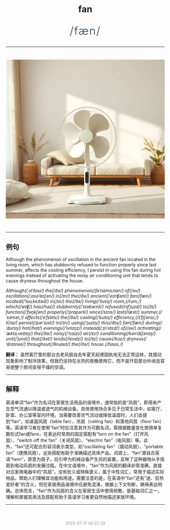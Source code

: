 <div align="center">

# fan

<div style="margin: 30px 0;">
<h1 style="font-size: 2.5em; font-weight: 300; letter-spacing: 2px; margin: 0; color: #2c3e50;">
/fæn/
</h1>
</div>

</div>

---

<div align="center" style="margin: 40px 0;">

![fan](images/fan.png)

</div>

---

## 例句

Although the phenomenon of oscillation in the ancient fan located in the living room, which has stubbornly refused to function properly since last summer, affects the cooling efficiency, I persist in using this fan during hot evenings instead of activating the noisy air conditioning unit that tends to cause dryness throughout the house.

*Although(/ˌɔlˈðoʊ/) the(/ðə/) phenomenon(/fəˈnɑməˌnɑn/) of(/əv/) oscillation(/ˌɑsəˈleɪʃən/) in(/ɪn/) the(/ðə/) ancient(/ˈeɪnʧənt/) fan(/fæn/) located(/ˈloʊˌkeɪtəd/) in(/ɪn/) the(/ðə/) living(/ˈlɪvɪŋ/) room,(/rum,/) which(/wɪʧ/) has(/həz/) stubbornly(/ˈstəbərnli/) refused(/rɪfˈjuzd/) to(/tɪ/) function(/ˈfəŋkʃən/) properly(/ˈprɑpərli/) since(/sɪns/) last(/læst/) summer,(/ˈsəmər,/) affects(/əˈfɛkts/) the(/ðə/) cooling(/ˈkulɪŋ/) efficiency,(/ɪˈfɪʃənsi,/) I(/aɪ/) persist(/pərˈsɪst/) in(/ɪn/) using(/ˈjuzɪŋ/) this(/ðɪs/) fan(/fæn/) during(/ˈdʊrɪŋ/) hot(/hɑt/) evenings(/ˈivnɪŋz/) instead(/ˌɪnˈstɛd/) of(/əv/) activating(/ˈæktəˌveɪtɪŋ/) the(/ðə/) noisy(/ˈnɔɪzi/) air(/ɛr/) conditioning(/kənˈdɪʃənɪŋ/) unit(/ˈjunɪt/) that(/ðət/) tends(/tɛndz/) to(/tɪ/) cause(/kɔz/) dryness(/ˈdraɪnəs/) throughout(/θruaʊt/) the(/ðə/) house.(/haʊs./)*

**翻译：** 虽然客厅里的那台古老风扇自去年夏天起便固执地无法正常运转，其摆动现象影响了制冷效果，但我仍坚持在炎热的夜晚使用它，而不是开启那台吵闹且容易使整个房间变得干燥的空调。

---

## 解释

英语单词“fan”作为名词在家居生活用品的语境中，通常指的是“风扇”，即用来产生空气流通以降温或透气的机械设备。具体使用场合多见于日常生活中，如客厅、卧室、办公室等室内环境，当需要改善空气流动或降低温度时，人们会提到“fan”，如桌面风扇（table fan）、吊扇（ceiling fan）和落地风扇（floor fan）等。英语学习者在使用“fan”时应注意其作为可数名词，需根据数量变化使用单复数形式fan或fans，在表达时常用的固定搭配有“turn on the fan”（打开风扇）、“switch off the fan”（关闭风扇）、“electric fan”（电风扇）等。此外，“fan”还可配合形容词表示类型，如“oscillating fan”（摆动风扇）、“portable fan”（便携风扇），这些搭配有助于准确描述具体产品。词源上，“fan”源自古英语“fann”，原意为扇子，后引申为机械设备产生风的装置，反映了这种器物从手摇扇到电动风扇的发展过程。在中文语境中，“fan”作为风扇的翻译非常准确，直接对应家用电器中的“风扇”，没有贬义或特殊褒义，属于中性词汇，常用于描述实际物品，帮助人们理解其功能和用途。需要注意的是，在英语中“fan”还有“迷、狂热爱好者”的含义，但在家居用品语境中应避免混淆，根据上下文判断，确保表达明确。总体而言，“fan”作为风扇的含义在家居生活中使用频繁，是基础词汇之一，理解和掌握其用法及搭配有助于英语学习者更自然地描述家居环境。


---

<div align="center" style="margin-top: 50px;">
<small style="color: #999; font-size: 0.9em;">2025-07-17 06:22:39</small>
</div>
